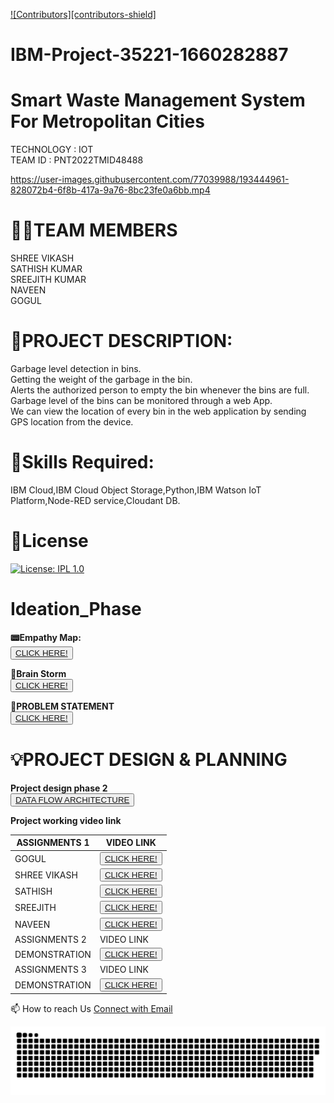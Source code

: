 [![Contributors][contributors-shield]](https://github.com/IBM-EPBL/IBM-Project-35221-1660282887/stargazers)
# IBM-Project-35221-1660282887
# **Smart Waste Management System For Metropolitan Cities**   
TECHNOLOGY : IOT        
TEAM ID : PNT2022TMID48488     

https://user-images.githubusercontent.com/77039988/193444961-828072b4-6f8b-417a-9a76-8bc23fe0a6bb.mp4                 



                        
# **👩‍👦TEAM MEMBERS**          
SHREE VIKASH          
SATHISH KUMAR         
SREEJITH KUMAR         
NAVEEN        
GOGUL      

# **📜PROJECT DESCRIPTION:**          
Garbage level detection in bins.     
Getting the weight of the garbage in the bin.      
Alerts the authorized person to empty the bin whenever the bins are full.     
Garbage level of the bins can be monitored through a web App.        
We can view the location of every bin in the web application by sending GPS location from the device.    

# **🎯Skills Required:**        
IBM Cloud,IBM Cloud Object Storage,Python,IBM Watson IoT Platform,Node-RED service,Cloudant DB.

# **🔑License**
[![License: IPL 1.0](https://img.shields.io/badge/License-IPL_1.0-blue.svg)](https://github.com/IBM-EPBL/IBM-Project-35221-1660282887/blob/main/LICENSE)


# **Ideation_Phase**    
**📟Empathy Map:**   
<button>
    <a href="https://app.mural.co/invitation/mural/dustman6223/1664079106945?sender=u6b7ea29e002e68fc55c83285&key=8bbced52-3b28-4631-b925-bc5ff2e6c22a  ">CLICK HERE!  </a>
</button>        
   
**🧠Brain Storm**   
<button>
    <a href="https://app.mural.co/invitation/mural/gogulkrish6500/1664783545250?sender=u1442bd002065f0c4d0984849&key=d7cc03dd-1efa-416e-9093-6ae0589d1f51">CLICK HERE!  </a>
</button>        
              
**🧮PROBLEM STATEMENT**     
<button>
    <a href="https://miro.com/app/board/uXjVPT9Yf8M=/?share_link_id=753624075237   ">CLICK HERE!  </a>
</button>     

# **💡PROJECT DESIGN & PLANNING**    
**Project design phase 2**          
<button>
    <a href="https://app.mural.co/t/gogul8628/m/gogul8628/1664889846692/5ba1e200cd6b92d433ad44109fc8103d60dacf1b?sender=u22f91ee78dcda11de8422080">DATA FLOW ARCHITECTURE</a>
</button>       
   
   
   
**Project working video link**          
  
| ASSIGNMENTS 1 | VIDEO LINK    |
| ------------- | ------------- |
| GOGUL         | <button> <a href="https://screenrec.com/share/mts31hHi4S ">CLICK HERE!  </a></button>                                            |
| SHREE VIKASH  | <button> <a href="https://drive.google.com/file/d/1akgN59ZzqH6H5qCDOujX_IQyyEaULSGh/view?usp=sharing">CLICK HERE!  </a> </button> |
| SATHISH       | <button><a href="https://drive.google.com/file/d/1KAf6tt83SOkA04bFOweWaNKUpN_cNlRZ/view?usp=sharing">CLICK HERE!  </a> </button> |
| SREEJITH      | <button><a href="https://drive.google.com/file/d/1KAf6tt83SOkA04bFOweWaNKUpN_cNlRZ/view?usp=sharing">CLICK HERE!  </a> </button> |
| NAVEEN        | <button><a href="https://drive.google.com/file/d/1wvrCaCVbYAUJTmoTP2XPsQfVFtYNjToR/view?usp=drivesdk">CLICK HERE!  </a> </button>|
| ASSIGNMENTS 2 | VIDEO LINK    |
| DEMONSTRATION | <button> <a href="https://screenrec.com/share/eGjWXHAFON">CLICK HERE!  </a></button>                                             |
| ASSIGNMENTS 3 | VIDEO LINK    |
| DEMONSTRATION | <button> <a href="https://screenrec.com/share/Piblrx9gKY">CLICK HERE!  </a></button>                                             |

 📫 How to reach Us <a href = "mailto: gogulkrish84984@gmail.com">Connect with Email</a>

![Snake animation](https://github.com/gogulkrish/snak-/blob/main/rafaballerini-output/github-contribution-grid-snake.svg)

